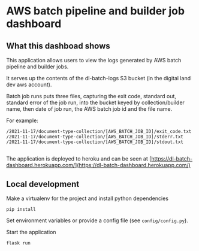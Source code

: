 # AWS batch pipeline and builder job dashboard

## What this dashboad shows

This application allows users to view the logs generated by AWS batch pipeline and builder jobs.

It serves up the contents of the dl-batch-logs S3 bucket (in the digital land dev aws account).

Batch job runs puts three files, capturing the exit code, standard out, standard error of the job run,
into the bucket keyed by collection/builder name, then date of job run, the AWS batch job id and the file name.

For example:

```
/2021-11-17/document-type-collection/[AWS_BATCH_JOB_ID]/exit_code.txt
/2021-11-17/document-type-collection/[AWS_BATCH_JOB_ID]/stderr.txt
/2021-11-17/document-type-collection/[AWS_BATCH_JOB_ID]/stdout.txt
```

##

The application is deployed to heroku and can be seen at [https://dl-batch-dashboard.herokuapp.com/](https://dl-batch-dashboard.herokuapp.com/)

## Local development

Make a virtualenv for the project and install python dependencies

    pip install

Set environment variables or provide a config file (see `config/config.py`).


Start the application

    flask run


